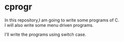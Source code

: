 # cprogr
In this repository,I am going to write some programs of C.
<br>
I will also write some menu driven programs.
<p> I'll write the programs using switch case. </p>
